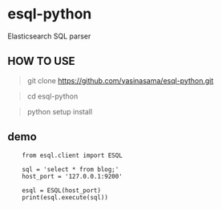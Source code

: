 # esql-python

Elasticsearch SQL parser

## HOW TO USE

> git clone https://github.com/yasinasama/esql-python.git

> cd esql-python

> python setup install


## demo

```
	from esql.client import ESQL

	sql = 'select * from blog;'
	host_port = '127.0.0.1:9200'

	esql = ESQL(host_port)
	print(esql.execute(sql))
```

